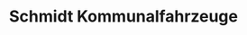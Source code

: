 ---
title: "Schmidt Kommunalfahrzeuge"
url: /brahmenau/schmidt-kommunalfahrzeuge/
shop: Autohaus
---
